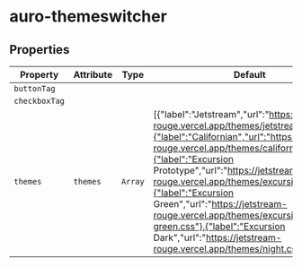 # auro-themeswitcher

## Properties

| Property      | Attribute | Type    | Default                                          | Description                                      |
|---------------|-----------|---------|--------------------------------------------------|--------------------------------------------------|
| `buttonTag`   |           |         |                                                  |                                                  |
| `checkboxTag` |           |         |                                                  |                                                  |
| `themes`      | `themes`  | `Array` | [{"label":"Jetstream","url":"https://jetstream-rouge.vercel.app/themes/jetstream.css"},{"label":"Californian","url":"https://jetstream-rouge.vercel.app/themes/californian.css"},{"label":"Excursion Prototype","url":"https://jetstream-rouge.vercel.app/themes/excursion.css"},{"label":"Excursion Green","url":"https://jetstream-rouge.vercel.app/themes/excursion-green.css"},{"label":"Excursion Dark","url":"https://jetstream-rouge.vercel.app/themes/night.css"}] | This accepts an array of JSON object outlining the themes to support. |
